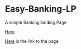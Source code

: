 # Easy-Banking-LP

A simple Banking landing Page

<a href="https://ohtee-easybanking-lp.netlify.app" target="_blank"> Here </a> <br />

[Here](https://ohtee-easybanking-lp.netlify.app) is the link to the page
